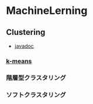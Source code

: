 # MachineLerning

## Clustering
* [javadoc](https://htmlpreview.github.io/?https://raw.githubusercontent.com/otamot/MachineLearning/master/doc/clustering/package-summary.html)

### [k-means](clustering/KMeans/README.md)
### 階層型クラスタリング
### ソフトクラスタリング
